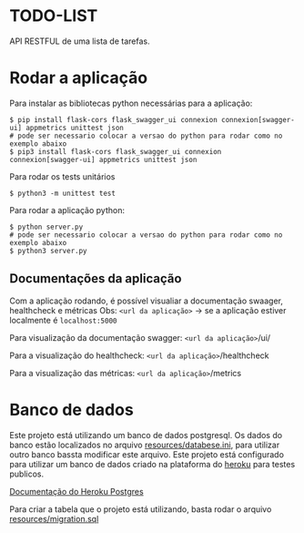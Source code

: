 # TODO-LIST

API RESTFUL de uma lista de tarefas.

# Rodar a aplicação

Para instalar as bibliotecas python necessárias para a aplicação:

```
$ pip install flask-cors flask_swagger_ui connexion connexion[swagger-ui] appmetrics unittest json
# pode ser necessario colocar a versao do python para rodar como no exemplo abaixo
$ pip3 install flask-cors flask_swagger_ui connexion connexion[swagger-ui] appmetrics unittest json
```


Para rodar os tests unitários

```
$ python3 -m unittest test
```


Para rodar a aplicação python:

```
$ python server.py
# pode ser necessario colocar a versao do python para rodar como no exemplo abaixo
$ python3 server.py
```

## Documentações da aplicação

Com a aplicação rodando, é possível visualiar a documentação swaager, healthcheck e métricas
Obs: `<url da aplicação>` -> se a aplicação estiver localmente é `localhost:5000`

Para visualização da documentação swagger:
`<url da aplicação>`/ui/

Para a visualização do healthcheck:
`<url da aplicação>`/healthcheck

Para a visualização das métricas:
`<url da aplicação>`/metrics


# Banco de dados

Este projeto está utilizando um banco de dados postgresql.
Os dados do banco estão localizados no arquivo [resources/databese.ini](resources/databese.ini), para utilizar outro banco bassta modificar este arquivo.
Este projeto está configurado para utilizar um banco de dados criado na plataforma do [heroku](https://heroku.com) para testes publicos.

[Documentação do Heroku Postgres](https://devcenter.heroku.com/articles/heroku-postgresql)

Para criar a tabela que o projeto está utilizando, basta rodar o arquivo [resources/migration.sql](resources/migration.sql)